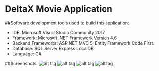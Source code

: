 # DeltaX Movie Application

##Software development tools used to build this application: 
* IDE: Microsoft Visual Studio Community 2017 
* Framework: Microsoft .NET Framework Version 4.6 
* Backend Frameworks: ASP.NET MVC 5, Entity Framework Code First. 
* Database: SQL Server Express LocalDB 
* Language: C# 

##Screenshots:
![alt tag](https://github.com/rohitkori/DeltaX/blob/master/DeltaX/Screenshots/movies.PNG)
![alt tag](https://github.com/rohitkori/DeltaX/blob/master/DeltaX/Screenshots/editMovie.PNG)
![alt tag](https://github.com/rohitkori/DeltaX/blob/master/DeltaX/Screenshots/addproducertomovie.PNG)
![alt tag](https://github.com/rohitkori/DeltaX/blob/master/DeltaX/Screenshots/addmovie.PNG)
